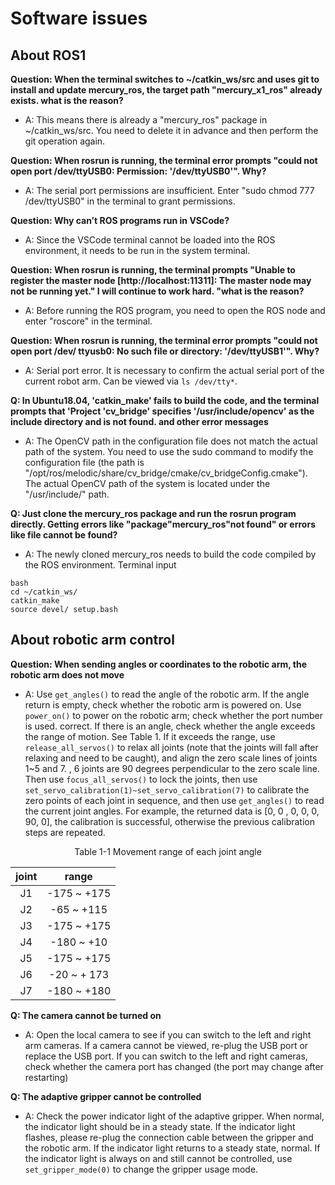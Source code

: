 # Software issues

## About ROS1

**Question: When the terminal switches to ~/catkin_ws/src and uses git to install and update mercury_ros, the target path "mercury_x1_ros" already exists. what is the reason?**

- A: This means there is already a "mercury_ros" package in ~/catkin_ws/src. You need to delete it in advance and then perform the git operation again.

**Question: When rosrun is running, the terminal error prompts "could not open port /dev/ttyUSB0: Permission: '/dev/ttyUSB0'". Why?**

- A: The serial port permissions are insufficient. Enter "sudo chmod 777 /dev/ttyUSB0" in the terminal to grant permissions.

**Question: Why can’t ROS programs run in VSCode?**

- A: Since the VSCode terminal cannot be loaded into the ROS environment, it needs to be run in the system terminal.

**Question: When rosrun is running, the terminal prompts "Unable to register the master node [http://localhost:11311]: The master node may not be running yet." I will continue to work hard. "what is the reason?**

- A: Before running the ROS program, you need to open the ROS node and enter "roscore" in the terminal.

**Question: When rosrun is running, the terminal error prompts "could not open port /dev/ ttyusb0: No such file or directory: '/dev/ttyUSB1'". Why?**

- A: Serial port error. It is necessary to confirm the actual serial port of the current robot arm. Can be viewed via ` ls /dev/tty* `.

**Q: In Ubuntu18.04, 'catkin_make' fails to build the code, and the terminal prompts that 'Project 'cv_bridge' specifies '/usr/include/opencv' as the include directory and is not found. and other error messages**

- A: The OpenCV path in the configuration file does not match the actual path of the system. You need to use the sudo command to modify the configuration file (the path is "/opt/ros/melodic/share/cv_bridge/cmake/cv_bridgeConfig.cmake"). The actual OpenCV path of the system is located under the "/usr/include/" path.

**Q: Just clone the mercury_ros package and run the rosrun program directly. Getting errors like "package"mercury_ros"not found" or errors like file cannot be found?**

- A: The newly cloned mercury_ros needs to build the code compiled by the ROS environment. Terminal input

```
bash
cd ~/catkin_ws/
catkin_make
source devel/ setup.bash
```

## About robotic arm control

**Question: When sending angles or coordinates to the robotic arm, the robotic arm does not move**

- A: Use `get_angles()` to read the angle of the robotic arm. If the angle return is empty, check whether the robotic arm is powered on. Use `power_on()` to power on the robotic arm; check whether the port number is used. correct.
If there is an angle, check whether the angle exceeds the range of motion. See Table 1. If it exceeds the range, use `release_all_servos()` to relax all joints (note that the joints will fall after relaxing and need to be caught), and align the zero scale lines of joints 1~5 and 7. , 6 joints are 90 degrees perpendicular to the zero scale line. Then use `focus_all_servos()` to lock the joints, then use `set_servo_calibration(1)~set_servo_calibration(7)` to calibrate the zero points of each joint in sequence, and then use `get_angles()` to read the current joint angles. For example, the returned data is [0, 0 , 0, 0, 0, 90, 0], the calibration is successful, otherwise the previous calibration steps are repeated.

<center> Table 1-1 Movement range of each joint angle

| joint | range |
| :----: | :----: |
| J1 | -175 ~ +175 |
| J2 | -65 ~ +115 |
| J3| -175 ~ +175 |
| J4 | -180 ~ +10 |
| J5| -175 ~ +175 |
| J6| -20 ~ + 173 |
| J7| -180 ~ +180 |

</center>

**Q: The camera cannot be turned on**

- A: Open the local camera to see if you can switch to the left and right arm cameras. If a camera cannot be viewed, re-plug the USB port or replace the USB port.
If you can switch to the left and right cameras, check whether the camera port has changed (the port may change after restarting)

**Q: The adaptive gripper cannot be controlled**

- A: Check the power indicator light of the adaptive gripper. When normal, the indicator light should be in a steady state. If the indicator light flashes, please re-plug the connection cable between the gripper and the robotic arm. If the indicator light returns to a steady state, normal.
If the indicator light is always on and still cannot be controlled, use `set_gripper_mode(0)` to change the gripper usage mode.
